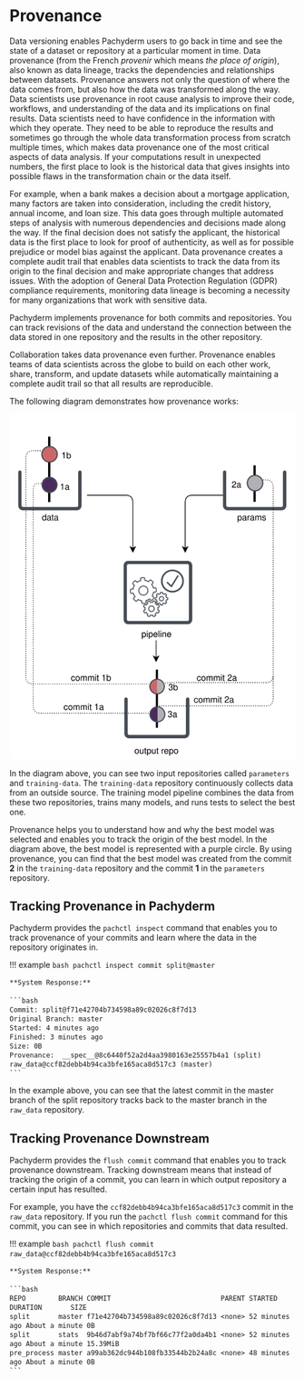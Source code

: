 # Provenance

Data versioning enables Pachyderm users to go back in time and see the state
of a dataset or repository at a particular moment in time. Data provenance
(from the French *provenir* which means *the place of origin*),
also known as data lineage, tracks the dependencies and relationships
between datasets. Provenance answers not only the question of
where the data comes from, but also how the data was transformed along
the way. Data scientists use provenance in root cause analysis to improve
their code, workflows, and understanding of the data and its implications
on final results. Data scientists need
to have confidence in the information with which they operate. They need
to be able to reproduce the results and sometimes go through the whole
data transformation process from scratch multiple times, which makes data
provenance one of the most critical aspects of data analysis. If your
computations result in unexpected numbers, the first place to look
is the historical data that gives insights into possible flaws in the
transformation chain or the data itself.

For example, when a bank makes a decision about a mortgage
application, many factors are taken into consideration, including the
credit history, annual income, and loan size. This data goes through multiple
automated steps of analysis with numerous dependencies and decisions made
along the way. If the final decision does not satisfy the applicant,
the historical data is the first place to look for proof of authenticity,
as well as for possible prejudice or model bias against the applicant.
Data provenance creates a complete audit trail that enables data scientists
to track the data from its origin to the final decision and make
appropriate changes that address issues. With the adoption of General Data
Protection Regulation (GDPR) compliance requirements, monitoring data lineage
is becoming a necessity for many organizations that work with sensitive data.

Pachyderm implements provenance for both commits and repositories.
You can track revisions of the data and
understand the connection between the data stored in one repository
and the results in the other repository.

Collaboration takes data provenance even further. Provenance enables teams
of data scientists across the globe to build on each other work, share,
transform, and update datasets while automatically maintaining a
complete audit trail so that all results are reproducible.

The following diagram demonstrates how provenance works:

![Provenance example](../../assets/images/provenance.svg)

In the diagram above, you can see two input repositories called `parameters`
and `training-data`. The `training-data` repository continuously collects
data from an outside source. The training model pipeline combines the
data from these two repositories, trains many models, and runs tests to
select the best one.

Provenance helps you to understand how and why the best model was
selected and enables you to track the origin of the best model.
In the diagram above, the best model is represented with a purple
circle. By using provenance, you can find that the best model was
created from the commit **2** in the `training-data` repository
and the commit **1** in the `parameters` repository.

## Tracking Provenance in Pachyderm

Pachyderm provides the `pachctl inspect` command that enables you to track
provenance of your commits and learn where the data in the repository
originates in.

!!! example
    ```bash
    pachctl inspect commit split@master
    ```

    **System Response:**

    ```bash
    Commit: split@f71e42704b734598a89c02026c8f7d13
    Original Branch: master
    Started: 4 minutes ago
    Finished: 3 minutes ago
    Size: 0B
    Provenance:  __spec__@8c6440f52a2d4aa3980163e25557b4a1 (split)  raw_data@ccf82debb4b94ca3bfe165aca8d517c3 (master)
    ```

In the example above, you can see that the latest commit in the master
branch of the split repository tracks back to the master branch in the
`raw_data` repository.

## Tracking Provenance Downstream

Pachyderm provides the `flush commit` command that enables you
to track provenance downstream. Tracking downstream means that instead of
tracking the origin of a commit, you can learn in which output repository
a certain input has resulted.

For example, you have the `ccf82debb4b94ca3bfe165aca8d517c3` commit in
the `raw_data` repository. If you run the `pachctl flush commit` command
for this commit, you can see in which repositories and commits that data
resulted.

!!! example
    ```bash
    pachctl flush commit raw_data@ccf82debb4b94ca3bfe165aca8d517c3
    ```

    **System Response:**

    ```bash
    REPO        BRANCH COMMIT                           PARENT STARTED        DURATION       SIZE
    split       master f71e42704b734598a89c02026c8f7d13 <none> 52 minutes ago About a minute 0B
    split       stats  9b46d7abf9a74bf7bf66c77f2a0da4b1 <none> 52 minutes ago About a minute 15.39MiB
    pre_process master a99ab362dc944b108fb33544b2b24a8c <none> 48 minutes ago About a minute 0B
    ```
